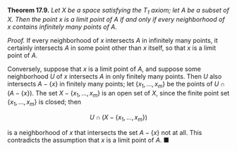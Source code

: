 **Theorem 17.9.** *Let $X$ be a space satisfying the $T_1$ axiom; let $A$ be a subset of $X$. Then the point $x$ is a limit point of $A$ if and only if every neighborhood of $x$ contains infinitely many points of $A$.*

*Proof.* If every neighborhood of $x$ intersects $A$ in infinitely many points, it certainly intersects $A$ in some point other than $x$ itself, so that $x$ is a limit point of $A$.

Conversely, suppose that $x$ is a limit point of $A$, and suppose some neighborhood $U$ of $x$ intersects $A$ in only finitely many points. Then $U$ also intersects $A - \{x\}$ in finitely many points; let $\{x_1, \ldots, x_m\}$ be the points of $U \cap (A - \{x\})$. The set $X - \{x_1, \ldots, x_m\}$ is an open set of $X$, since the finite point set $\{x_1, \ldots, x_m\}$ is closed; then

$$U \cap (X - \{x_1, \ldots, x_m\})$$

is a neighborhood of $x$ that intersects the set $A - \{x\}$ not at all. This contradicts the assumption that $x$ is a limit point of $A$. ■


